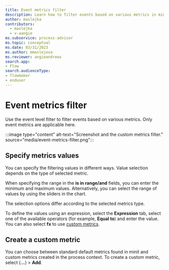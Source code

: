 ```yaml
---
title: Event metrics filter
description: Learn how to filter events based on various metrics in minit.
author: maslejka
contributors:
  - maslejka
  - v-aangie
ms.subservice: process-advisor
ms.topic: conceptual
ms.date: 03/31/2023
ms.author: mmaslejova
ms.reviewer: angieandrews
search.app:
- Flow
search.audienceType:
- flowmaker
- enduser
---
```


# Event metrics filter

Use the event level filter to filter events based on various metrics. Only event metrics are applicable here.

:::image type="content" alt-text="Screenshot and the custom metrics filter." source="media/event-metrics-filter.png":::

## Specify metrics values

You can specify the filtering values in different ways. Value selection depends on the type of selected metric.

When specifying the range in the **is in range/and** fields, you can enter the minimum and maximum values. Alternatively, you can select the range of values by using the sliders in the chart.

The selection options differ according to the selected metrics type.

To define the values using an expression, select the **Expression** tab, select one of the available operators (for example, **Equal to**) and enter the value. You can also select **fx** to use [custom metrics](custom-metrics.md).

## Create a custom metric

You can choose between standard default metrics found in minit and custom metrics created in the process context. To create a custom metric, select (**...**) > **Add**.

